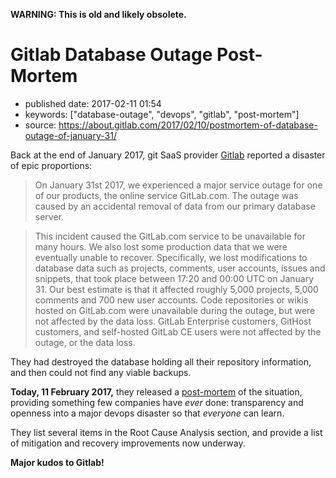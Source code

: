 **WARNING: This is old and likely obsolete.**

Gitlab Database Outage Post-Mortem
==================================

-   published date: 2017-02-11 01:54
-   keywords: \[\"database-outage\", \"devops\", \"gitlab\", \"post-mortem\"\]
-   source: <https://about.gitlab.com/2017/02/10/postmortem-of-database-outage-of-january-31/>

Back at the end of January 2017, git SaaS provider [Gitlab](https://gitlab.com) reported a disaster of epic proportions:

> On January 31st 2017, we experienced a major service outage for one of our products, the online service GitLab.com. The outage was caused by an accidental removal of data from our primary database server.

> This incident caused the GitLab.com service to be unavailable for many hours. We also lost some production data that we were eventually unable to recover. Specifically, we lost modifications to database data such as projects, comments, user accounts, issues and snippets, that took place between 17:20 and 00:00 UTC on January 31. Our best estimate is that it affected roughly 5,000 projects, 5,000 comments and 700 new user accounts. Code repositories or wikis hosted on GitLab.com were unavailable during the outage, but were not affected by the data loss. GitLab Enterprise customers, GitHost customers, and self-hosted GitLab CE users were not affected by the outage, or the data loss.

They had destroyed the database holding all their repository information, and then could not find any viable backups.

**Today, 11 February 2017,** they released a [post-mortem](https://about.gitlab.com/2017/02/10/postmortem-of-database-outage-of-january-31/) of the situation, providing something few companies have *ever* done: transparency and openness into a major devops disaster so that *everyone* can learn.

They list several items in the Root Cause Analysis section, and provide a list of mitigation and recovery improvements now underway.

**Major kudos to Gitlab!**
